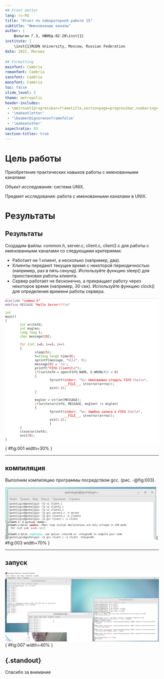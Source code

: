 ```yaml
---
## Front matter
lang: ru-RU
title: "Отчет по лабораторной работе 15"
subtitle: "Именованные каналы"
author: |
	Шалыгин Г.Э, НФИбд-02-20\inst{1}
institute: |
	\inst{1}RUDN University, Moscow, Russian Federation
date: 2021, Москва

## Formatting
mainfont: Cambria
romanfont: Cambria
sansfont: Cambria
monofont: Cambria
toc: false
slide_level: 2
theme: metropolis
header-includes: 
 - \metroset{progressbar=frametitle,sectionpage=progressbar,numbering=fraction}
 - '\makeatletter'
 - '\beamer@ignorenonframefalse'
 - '\makeatother'
aspectratio: 43
section-titles: true
---
```


# Цель работы

Приобретение практических навыков работы с именованными каналами

Объект исследования: система UNIX.

Предмет исследования:  работа с именованными каналами в UNIX.

# Результаты

## Результаты

Создадим файлы: common.h, server.c, client.c, client2.c для работы с именованными каналами со следующими критериями:

- Работает не 1 клиент, а несколько (например, два). 
- Клиенты передают текущее время с некоторой периодичностью (например, раз в пять секунд). Используйте функцию sleep() для приостановки работы клиента. 
- Сервер работает не бесконечно, а прекращает работу через некоторое время (например, 30 сек). Используйте функцию clock() для определения времени работы сервера.

![Текст 1 скрипта](../screens\1.jpg){ #fig:001 width=30% }



---

## компиляция

Выполним компиляцию программы посредством gcc. (рис. -@fig:003).

![Текст 2 скрипта](../screens\5.jpg){ #fig:003 width=70% }

---

## запуск

![Текст 3 скрипта](../screens\4.jpg){ #fig:007 width=40% }


## {.standout}

Спасибо за внимание

